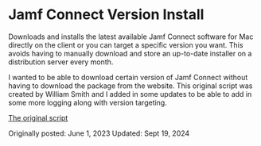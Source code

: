 # Jamf Connect Version Install
Downloads and installs the latest available Jamf Connect software for Mac directly on the client or you can target a specific version you want. This avoids having to manually download and store an up-to-date installer on a distribution server every month.

I wanted to be able to download certain version of Jamf Connect without having to download the package from the website. This original script was created by William Smith and I added in some updates to be able to add in some more logging along with version targeting.

[The original script](https://gist.github.com/talkingmoose/94882adb69403a24794f6b84d4ae9de5)
	
Originally posted: June 1, 2023
Updated: Sept 19, 2024

